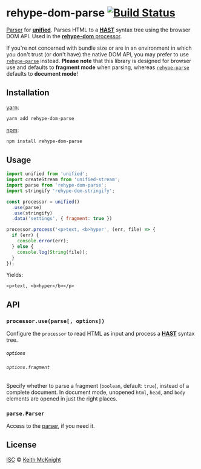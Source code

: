 # rehype-dom-parse [![Build Status][travis-badge]][travis]

[Parser][] for [**unified**][unified]. Parses HTML to a [**HAST**][hast] syntax tree using the
browser DOM API. Used in the [**rehype-dom** processor][processor].

If you're not concerned with bundle size or are in an environment in which you don't trust (or don't
have) the native DOM API, you may prefer to use [`rehype-parse`][rehype-parse] instead.
**Please note** that this library is designed for browser use and defaults to **fragment mode** when
parsing, whereas [`rehype-parse`][rehype-parse] defaults to **document mode**!

## Installation

[yarn][]:

```bash
yarn add rehype-dom-parse
```

[npm][]:

```bash
npm install rehype-dom-parse
```

## Usage

```js
import unified from 'unified';
import createStream from 'unified-stream';
import parse from 'rehype-dom-parse';
import stringify 'rehype-dom-stringify';

const processor = unified()
  .use(parse)
  .use(stringify)
  .data('settings', { fragment: true })

processor.process('<p>text, <b>hyper', (err, file) => {
  if (err) {
    console.error(err);
  } else {
    console.log(String(file));
  }
});
```

Yields:

```
<p>text, <b>hyper</b></p>
```

## API

### `processor.use(parse[, options])`

Configure the `processor` to read HTML as input and process a
[**HAST**][hast] syntax tree.

##### `options`

###### `options.fragment`

Specify whether to parse a fragment (`boolean`, default: `true`), instead of a complete document.
In document mode, unopened `html`, `head`, and `body` elements are opened in just the right places.

### `parse.Parser`

Access to the [parser][], if you need it.

## License

[ISC][license] © [Keith McKnight][author]

<!-- Definitions -->

[travis-badge]: https://img.shields.io/travis/kmck/rehype-dom.svg

[travis]: https://travis-ci.org/kmck/rehype-dom

[yarn]: https://yarnpkg.com/lang/en/docs/install

[npm]: https://docs.npmjs.com/cli/install

[license]: https://github.com/kmck/rehype-dom/blob/master/LICENSE

[author]: https://keith.mcknig.ht

[unified]: https://github.com/unifiedjs/unified

[processor]: https://github.com/rehypejs/rehype/blob/master/packages/rehype

[parser]: https://github.com/unifiedjs/unified#processorparser

[hast]: https://github.com/syntax-tree/hast

[rehype-parse]: https://github.com/rehypejs/rehype/tree/master/packages/rehype-parse
